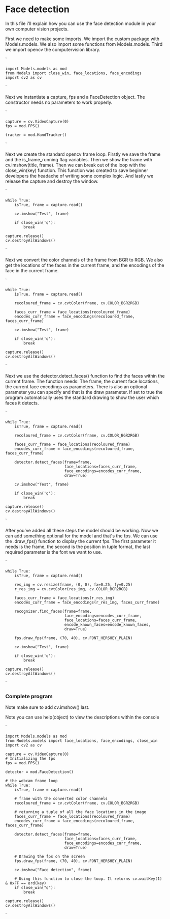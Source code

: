 # **Face detection**

In this file i'll explain how you can use the face detection module in your own computer vision projects.

First we need to make some imports. We import the custom package with Models.models. We also import some functions from Models.models. Third we import opencv the computervision library.

`

    import Models.models as mod
    from Models import close_win, face_locations, face_encodings
    import cv2 as cv

`

Next we instantiate a capture, fps and a FaceDetection object. The constructor needs no parameters to work properly.


`

    capture = cv.VideoCapture(0)
    fps = mod.FPS()

    tracker = mod.HandTracker()

`

Next we create the standard opencv frame loop. Firstly we save the frame and the is_frame_running flag variables. Then we show the frame with cv.imshow(title, frame). Then we can break out of the loop with the close_win(key) function. This function was created to save beginner developers the headache of writing some complex logic. And lastly we release the capture and destroy the window.

`
    
    while True:
        isTrue, frame = capture.read()
        
        cv.imshow("Test", frame)

        if close_win('q'):
            break

    capture.release()
    cv.destroyAllWindows()

`

Next we convert the color channels of the frame from BGR to RGB. We also get the locations of the faces in the current frame, and the encodings of the face in the current frame.

`
    
    while True:
        isTrue, frame = capture.read()
        
        recoloured_frame = cv.cvtColor(frame, cv.COLOR_BGR2RGB)

        faces_curr_frame = face_locations(recoloured_frame)
        encodes_curr_frame = face_encodings(recoloured_frame, faces_curr_frame)

        cv.imshow("Test", frame)

        if close_win('q'):
            break

    capture.release()
    cv.destroyAllWindows()

`

Next we use the detector.detect_faces() function to find the faces within the current frame. The function needs: The frame, the current face locations, the current face encodings as parameters. There is also an optional parameter you can specify and that is the draw parameter. If set to true the program automatically uses the standard drawing to show the user which faces it detects. 

`
    
    while True:
        isTrue, frame = capture.read()
        
        recoloured_frame = cv.cvtColor(frame, cv.COLOR_BGR2RGB)

        faces_curr_frame = face_locations(recoloured_frame)
        encodes_curr_frame = face_encodings(recoloured_frame, faces_curr_frame)
        
        detector.detect_faces(frame=frame,
                              face_locations=faces_curr_frame,
                              face_encodings=encodes_curr_frame,
                              draw=True)

        cv.imshow("Test", frame)

        if close_win('q'):
            break

    capture.release()
    cv.destroyAllWindows()

`

After you've added all these steps the model should be working. Now we can add something optional for the model and that's  the fps. We can use the .draw_fps() function to display the current fps. The first parameter it needs is the frame, the second is the position in tuple format, the last required parameter is the font we want to use.

`

    while True:
        isTrue, frame = capture.read()

        res_img = cv.resize(frame, (0, 0), fx=0.25, fy=0.25)
        r_res_img = cv.cvtColor(res_img, cv.COLOR_BGR2RGB)

        faces_curr_frame = face_locations(r_res_img)
        encodes_curr_frame = face_encodings(r_res_img, faces_curr_frame)

        recognizer.find_faces(frame=frame,
                              face_encodings=encodes_curr_frame,
                              face_locations=faces_curr_frame,
                              encode_known_faces=encode_known_faces,
                              draw=True)

        fps.draw_fps(frame, (70, 40), cv.FONT_HERSHEY_PLAIN)

        cv.imshow("Test", frame)
    
        if close_win('q'):
            break

    capture.release()
    cv.destroyAllWindows()
`

### **Complete program**

Note make sure to add cv.imshow() last.

Note you can use help(object) to view the descriptions within the console


`
    
    import Models.models as mod
    from Models.models import face_locations, face_encodings, close_win
    import cv2 as cv

    capture = cv.VideoCapture(0)
    # Initializing the fps
    fps = mod.FPS()

    detector = mod.FaceDetection()

    # the webcam frame loop
    while True:
        isTrue, frame = capture.read()

        # frame with the converted color channels
        recoloured_frame = cv.cvtColor(frame, cv.COLOR_BGR2RGB)

        # returning a tuple of all the face locations in the image
        faces_curr_frame = face_locations(recoloured_frame)
        encodes_curr_frame = face_encodings(recoloured_frame, faces_curr_frame)

        detector.detect_faces(frame=frame,
                              face_locations=faces_curr_frame,
                              face_encodings=encodes_curr_frame,
                              draw=True)

        # Drawing the fps on the screen
        fps.draw_fps(frame, (70, 40), cv.FONT_HERSHEY_PLAIN)

        cv.imshow("Face detection", frame)
        
        # Using this function to close the loop. It returns cv.waitKey(1) & 0xFF == ord(key)
        if close_win("q"):
            break

    capture.release()
    cv.destroyAllWindows()
`